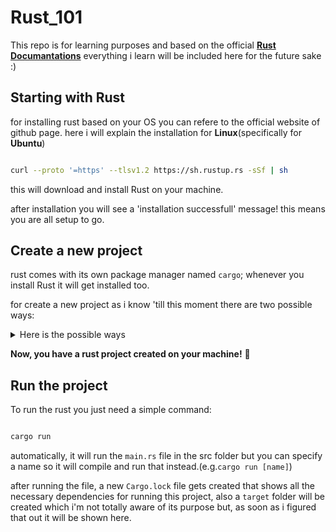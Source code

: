 # Rust_101

This repo is for learning purposes and based on the official [**Rust Documantations**](https://doc.rust-lang.org/book/) everything i learn will be included here for the future sake :)

## Starting with Rust

for installing rust based on your OS you can refere to the official website of github page. here i will explain the installation for **Linux**(specifically for **Ubuntu**)

```bash

curl --proto '=https' --tlsv1.2 https://sh.rustup.rs -sSf | sh
```

this will download and install Rust on your machine.

after installation you will see a 'installation successfull' message! this means you are all setup to go.

## Create a new project

rust comes with its own package manager named `cargo`; whenever you install Rust it will get installed too.

for create a new project as i know 'till this moment there are two possible ways:

<details>

<summary>
Here is the possible ways
</summary>

### 1. Using `cargo new`

if you does not yet created a directory for your project(or you did anyways!) you can use this command so it will create a new standard-structured **Rust** project. below is an example of it:

```bash

cargo new -[project-name]
```

for example:

```bash

cargo new rust-101
```

which will create a new project named `rust-101`

*also note that creating a new project named `test` is not possible due to the automation testings of rust itself.

### 2. Using `cargo init`

if you already are sure what the hell and where the hell you want to start coding this will become handy!
i'll create a `Cargo.toml` and a folder named `src` which contains a `main.rs` file.
`Cargo.toml` file represents the dependencies of the current project.

</details>

**Now, you have a rust project created on your machine!** 🎉

## Run the project

To run the rust you just need a simple command:

```bash

cargo run
```

automatically, it will run the `main.rs` file in the src folder but you can specify a name so it will compile and run that instead.(e.g.`cargo run [name]`)

after running the file, a new `Cargo.lock` file gets created that shows all the necessary dependencies for running this project, also a `target` folder will be created which i'm not totally aware of its purpose but, as soon as i figured that out it will be shown here.
